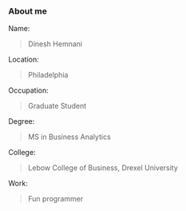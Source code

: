 ### **About me**

Name:
> Dinesh Hemnani

Location:
> Philadelphia

Occupation:
> Graduate Student

Degree:
> MS in Business Analytics

College:
> Lebow College of Business, Drexel University

Work:
> Fun programmer